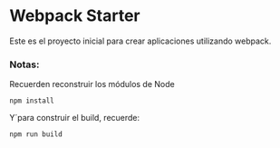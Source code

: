 # Webpack Starter

Este es el proyecto inicial para crear aplicaciones utilizando webpack. 

### Notas:
Recuerden reconstruir los módulos de Node
```
npm install
```
Y´para construir el build, recuerde:
```
npm run build
```